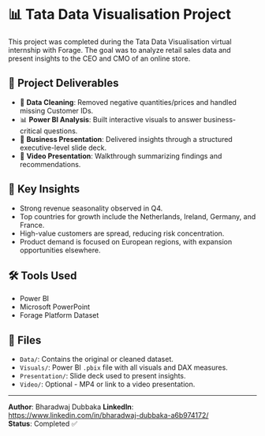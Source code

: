 # 📊 Tata Data Visualisation Project

This project was completed during the Tata Data Visualisation virtual internship with Forage. The goal was to analyze retail sales data and present insights to the CEO and CMO of an online store.

## 📁 Project Deliverables

- 🧼 **Data Cleaning**: Removed negative quantities/prices and handled missing Customer IDs.
- 📊 **Power BI Analysis**: Built interactive visuals to answer business-critical questions.
- 🎯 **Business Presentation**: Delivered insights through a structured executive-level slide deck.
- 🎥 **Video Presentation**: Walkthrough summarizing findings and recommendations.

## 📌 Key Insights

- Strong revenue seasonality observed in Q4.
- Top countries for growth include the Netherlands, Ireland, Germany, and France.
- High-value customers are spread, reducing risk concentration.
- Product demand is focused on European regions, with expansion opportunities elsewhere.

## 🛠️ Tools Used

- Power BI
- Microsoft PowerPoint
- Forage Platform Dataset

## 📂 Files

- `Data/`: Contains the original or cleaned dataset.
- `Visuals/`: Power BI `.pbix` file with all visuals and DAX measures.
- `Presentation/`: Slide deck used to present insights.
- `Video/`: Optional - MP4 or link to a video presentation.

---

**Author**: Bharadwaj Dubbaka 
**LinkedIn**: https://www.linkedin.com/in/bharadwaj-dubbaka-a6b974172/  
**Status**: Completed ✅
